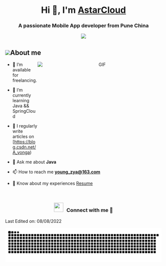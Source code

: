 <h1 align="center">Hi 👋, I'm <a href="https://github.com/wu2754522801" target="blank">
AstarCloud</a></h1>
<h3 align="center">A passionate Mobile App developer from Pune China</h3>

<p align="center">
  <a href="https://github.com/DenverCoder1/readme-typing-svg"><img src="https://readme-typing-svg.herokuapp.com?font=Time+New+Roman&color=%23C8BE25&size=25&center=true&vCenter=true&width=600&height=100&lines=Software+Engineer+@bld.ai;Computer+Science+Student;Competitive+Programmer;2x+ACPC+Finalist;Expert+on+Codeforces;Division+1+on+Codechef+(5+Stars);4+Kyu+on+Atcoder;Always+learning+new+things"></a>
</p>

## <picture><img src = "https://github.com/7oSkaaa/7oSkaaa/blob/main/Images/about_me.gif?raw=true" width = 50px></picture>About me


<a target="_blank" align="center">
  <img align="right" top="500" height="300" width="400" alt="GIF" src="https://media.giphy.com/media/SWoSkN6DxTszqIKEqv/giphy.gif">
</a>


- 🤝 I’m available for freelancing.

- 🌱 I’m currently learning Java && SpringCloud</a>

- 📝 I regularly write articles on [https://blog.csdn.net/A_yonga)

- 💬 Ask me about **Java**

- 📫 How to reach me **young_zya@163.com**

- 📄 Know about my experiences <a href="https://blog.csdn.net/A_yonga" target="blank">Resume</a>


<br/>
<h3 align="center" > <img src="https://media.giphy.com/media/iY8CRBdQXODJSCERIr/giphy.gif" width="30" height="30" style="margin-right: 10px;">Connect with me 🤝 </h3>




Last Edited on: 08/08/2022

<p align = "center">
	<img src = "https://github.com/7oSkaaa/7oSkaaa/blob/output/github-contribution-grid-snake.svg?" alt = "Snake Game"/>
</p>


